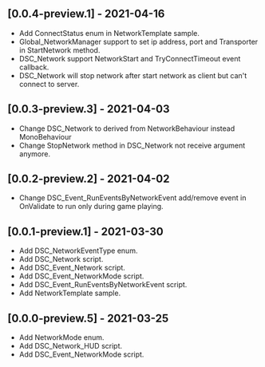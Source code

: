 ## [0.0.4-preview.1] - 2021-04-16
- Add ConnectStatus enum in NetworkTemplate sample.
- Global_NetworkManager support to set ip address, port and Transporter in StartNetwork method.
- DSC_Network support NetworkStart and TryConnectTimeout event callback.
- DSC_Network will stop network after start network as client but can't connect to server.

## [0.0.3-preview.3] - 2021-04-03
- Change DSC_Network to derived from NetworkBehaviour instead MonoBehaviour
- Change StopNetwork method in DSC_Network not receive argument anymore.

## [0.0.2-preview.2] - 2021-04-02
- Change DSC_Event_RunEventsByNetworkEvent add/remove event in OnValidate to run only during game playing.

## [0.0.1-preview.1] - 2021-03-30
- Add DSC_NetworkEventType enum.
- Add DSC_Network script.
- Add DSC_Event_Network script.
- Add DSC_Event_NetworkMode script.
- Add DSC_Event_RunEventsByNetworkEvent script.
- Add NetworkTemplate sample.

## [0.0.0-preview.5] - 2021-03-25
- Add NetworkMode enum.
- Add DSC_Network_HUD script.
- Add DSC_Event_NetworkMode script.